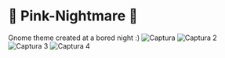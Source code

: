 # 🌌 Pink-Nightmare 🌌
Gnome theme created at a bored night :)
![Captura](https://user-images.githubusercontent.com/85375012/159209118-05a9ee06-7af9-481a-b6c0-1d49c7dceb6e.jpeg)
![Captura 2](https://user-images.githubusercontent.com/85375012/159209122-bfc18962-5013-43b7-ad9a-95e0d56024c5.jpeg)
![Captura 3](https://user-images.githubusercontent.com/85375012/159209125-5cc180f6-8b26-483e-980a-3326e069813d.jpeg)
![Captura 4](https://user-images.githubusercontent.com/85375012/159209128-7afd5fd0-a1a0-4358-b35a-4864f93e7fad.jpeg)

